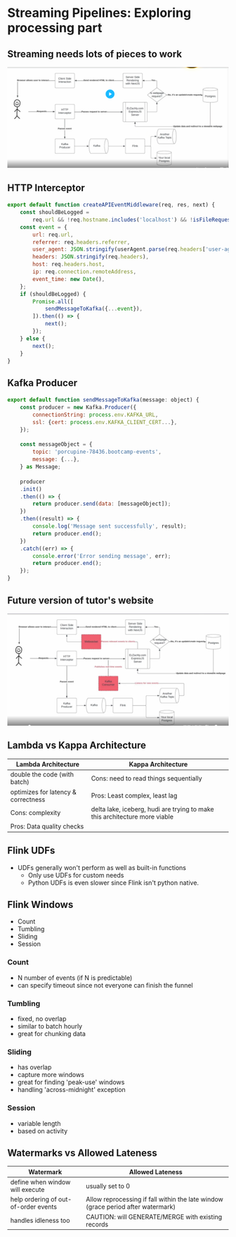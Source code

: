 # Streaming Pipelines: Exploring processing part

## Streaming needs lots of pieces to work
![alt text](image.png)

## HTTP Interceptor
```javascript
export default function createAPIEventMiddleware(req, res, next) {
    const shouldBeLogged = 
        req.url && !req.hostname.includes('localhost') && !isFileRequest(req);
    const event = {
        url: req.url,
        referrer: req.headers.referrer,
        user_agent: JSON.stringify(userAgent.parse(req.headers['user-agent'])),
        headers: JSON.stringify(req.headers),
        host: req.headers.host,
        ip: req.connection.remoteAddress,
        event_time: new Date(),
    };
    if (shouldBeLogged) {
        Promise.all([
            sendMessageToKafka({...event}),
        ]).then(() => {
            next();
        });
    } else {
        next();
    }
}
```
## Kafka Producer
```javascript
export default function sendMessageToKafka(message: object) {
    const producer = new Kafka.Producer({
        connectionString: process.env.KAFKA_URL,
        ssl: {cert: process.env.KAFKA_CLIENT_CERT...},
    });

    const messageObject = {
        topic: 'porcupine-78436.bootcamp-events',
        message: {...},
    } as Message;

    producer
    .init()
    .then(() => {
        return producer.send(data: [messageObject]);
    })
    .then((result) => {
        console.log('Message sent successfully', result);
        return producer.end();
    })
    .catch((err) => {
        console.error('Error sending message', err);
        return producer.end();
    });
}
```

## Future version of tutor's website
![alt text](image-1.png)

## Lambda vs Kappa Architecture
| Lambda Architecture                 | Kappa Architecture                                                         |
|-------------------------------------|----------------------------------------------------------------------------|
| double the code (with batch)        | Cons: need to read things sequentially                                     |
| optimizes for latency & correctness | Pros: Least complex, least lag                                             |
| Cons: complexity                    | delta lake, iceberg, hudi are trying to make this architecture more viable |
| Pros: Data quality checks           |                                                                            |

## Flink UDFs
- UDFs generally won't perform as well as built-in functions
    - Only use UDFs for custom needs
    - Python UDFs is even slower since Flink isn't python native.

## Flink Windows
- Count
- Tumbling
- Sliding
- Session

### Count
- N number of events (if N is predictable)
- can specify timeout since not everyone can finish the funnel

### Tumbling
- fixed, no overlap
- similar to batch hourly
- great for chunking data

### Sliding
- has overlap
- capture more windows
- great for finding 'peak-use' windows
- handling 'across-midnight' exception

### Session
- variable length
- based on activity

## Watermarks vs Allowed Lateness
| Watermark                            | Allowed Lateness                                                                 |
|--------------------------------------|----------------------------------------------------------------------------------|
| define when window will execute      | usually set to 0                                                                 |
| help ordering of out-of-order events | Allow reprocessing if fall within the late window (grace period after watermark) |
| handles idleness too                 | CAUTION: will GENERATE/MERGE with existing records                               |